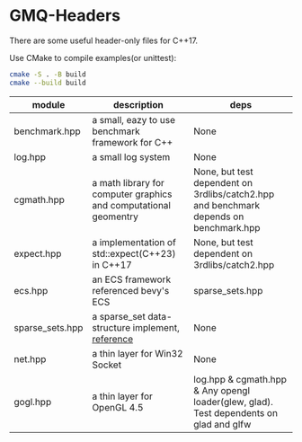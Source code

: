 # GMQ-Headers

There are some useful header-only files for C++17.

Use CMake to compile examples(or unittest):

```bash
cmake -S . -B build
cmake --build build
```


|module|description|deps|
|--|--|--|
|benchmark.hpp|a small, eazy to use benchmark framework for C++|None|
|log.hpp|a small log system|None|
|cgmath.hpp|a math library for computer graphics and computational geomentry|None, but test dependent on 3rdlibs/catch2.hpp and benchmark depends on benchmark.hpp|
|expect.hpp|a implementation of std::expect(C++23) in C++17|None, but test dependent on 3rdlibs/catch2.hpp|
|ecs.hpp|an ECS framework referenced bevy's ECS|sparse_sets.hpp|
|sparse_sets.hpp|a sparse_set data-structure implement, [reference](https://manenko.com/2021/05/23/sparse-sets.html)|None|
|net.hpp|a thin layer for Win32 Socket|None|
|gogl.hpp|a thin layer for OpenGL 4.5|log.hpp & cgmath.hpp & Any opengl loader(glew, glad). Test dependents on glad and glfw|
